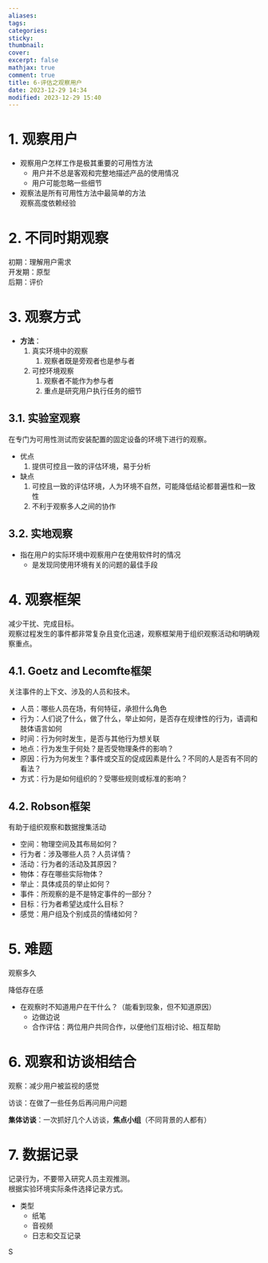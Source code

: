 ```yaml
---
aliases: 
tags: 
categories:
sticky:
thumbnail:
cover: 
excerpt: false
mathjax: true
comment: true
title: 6-评估之观察用户
date: 2023-12-29 14:34
modified: 2023-12-29 15:40
---
```


# 1. 观察用户

- 观察用户怎样工作是极其重要的可用性方法
	- 用户并不总是客观和完整地描述产品的使用情况
	- 用户可能忽略一些细节
- 观察法是所有可用性方法中最简单的方法  
观察高度依赖经验

# 2. 不同时期观察

初期：理解用户需求  
开发期：原型  
后期：评价

# 3. 观察方式

- **方法**：
	1. 真实环境中的观察
		1. 观察者既是旁观者也是参与者
	2. 可控环境观察
		1. 观察者不能作为参与者
		2. 重点是研究用户执行任务的细节

## 3.1. 实验室观察

在专门为可用性测试而安装配置的固定设备的环境下进行的观察。

- 优点
	1. 提供可控且一致的评估环境，易于分析
- 缺点
	1. 可控且一致的评估环境，人为环境不自然，可能降低结论都普遍性和一致性
	2. 不利于观察多人之间的协作

## 3.2. 实地观察

- 指在用户的实际环境中观察用户在使用软件时的情况
	- 是发现同使用环境有关的问题的最佳手段

# 4. 观察框架

减少干扰、完成目标。  
观察过程发生的事件都非常复杂且变化迅速，观察框架用于组织观察活动和明确观察重点。

## 4.1. Goetz and Lecomfte框架

关注事件的上下文、涉及的人员和技术。

- 人员：哪些人员在场，有何特征，承担什么角色
- 行为：人们说了什么，做了什么，举止如何，是否存在规律性的行为，语调和肢体语言如何
- 时间：行为何时发生，是否与其他行为想关联
- 地点：行为发生于何处？是否受物理条件的影响？
- 原因：行为为何发生？事件或交互的促成因素是什么？不同的人是否有不同的看法？
- 方式：行为是如何组织的？受哪些规则或标准的影响？

## 4.2. Robson框架

有助于组织观察和数据搜集活动

- 空间：物理空间及其布局如何？
- 行为者：涉及哪些人员？人员详情？
- 活动：行为者的活动及其原因？
- 物体：存在哪些实际物体？
- 举止：具体成员的举止如何？
- 事件：所观察的是不是特定事件的一部分？
- 目标：行为者希望达成什么目标？
- 感觉：用户组及个别成员的情绪如何？

# 5. 难题

观察多久

降低存在感

- 在观察时不知道用户在干什么？（能看到现象，但不知道原因）
	- 边做边说
	- 合作评估：两位用户共同合作，以便他们互相讨论、相互帮助

# 6. 观察和访谈相结合

观察：减少用户被监视的感觉

访谈：在做了一些任务后再问用户问题

**集体访谈**：一次抓好几个人访谈，**焦点小组**（不同背景的人都有）

# 7. 数据记录

记录行为，不要带入研究人员主观推测。  
根据实验环境实际条件选择记录方式。

- 类型
	- 纸笔
	- 音视频
	- 日志和交互记录

S